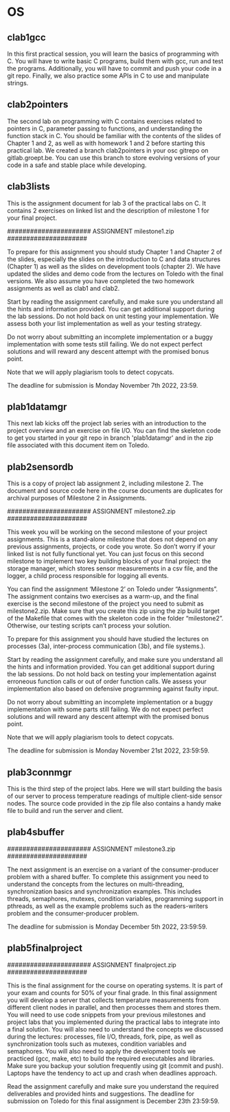 # OS
## clab1gcc
In this first practical session, you will learn the basics of programming with C.
You will have to write basic C programs, build them with gcc, run and test the programs.
Additionally, you will have to commit and push your code in a git repo.
Finally, we also practice some APIs in C to use and manipulate strings.
## clab2pointers
The second lab on programming with C contains exercises related to pointers in C, parameter passing to functions, and understanding the function stack in C.
You should be familiar with the contents of the slides of Chapter 1 and 2, as well as with homework 1 and 2 before starting this practical lab.  We created a branch clab2pointers in your osc gitrepo on gitlab.groept.be.
You can use this branch to store evolving versions of your code in a safe and stable place while developing.
## clab3lists
This is the assignment document for lab 3 of the practical labs on C.
It contains 2 exercises on linked list and the description of milestone 1 for your final project.



###################### ASSIGNMENT milestone1.zip #####################

To prepare for this assignment you should study Chapter 1 and Chapter 2 of the slides, especially the slides on the introduction to C and data structures (Chapter 1) as well as the slides on development tools (chapter 2).
We have updated the slides and demo code from the lectures on Toledo with the final versions.
We also assume you have completed the two homework assignments as well as clab1 and clab2.

Start by reading the assignment carefully, and make sure you understand all the hints and information provided.
You can get additional support during the lab sessions. Do not hold back on unit testing your implementation.
We assess both your list implementation as well as your testing strategy.

Do not worry about submitting an incomplete implementation or a buggy implementation with some tests still failing.
We do not expect perfect solutions and will reward any descent attempt with the promised bonus point.

Note that we will apply plagiarism tools to detect copycats.

The deadline for submission is Monday November 7th 2022, 23:59. 
## plab1datamgr
This next lab kicks off the project lab series with an introduction to the project overview and an exercise on file I/O.
You can find the skeleton code to get you started in your git repo in branch 'plab1datamgr' and in the zip file associated with this document item on Toledo. 
## plab2sensordb
This is a copy of project lab assignment 2, including milestone 2.
The document and source code here in the course documents are  duplicates for archival purposes of Milestone 2 in Assignments.



###################### ASSIGNMENT milestone2.zip #####################

This week you will be working on the second milestone of your project assignments.
This is a stand-alone milestone that does not depend on any previous assignments, projects, or code you wrote.
So don’t worry if your linked list is not fully functional yet.
You can just focus on this second milestone to implement two key building blocks of your final project: the storage manager, which stores sensor measurements in a csv file, and the logger, a child process responsible for logging all events.

You can find the assignment ‘Milestone 2’ on Toledo under “Assignments”.
The assignment contains two exercises as a warm-up, and the final exercise is the second milestone of the project you need to submit as milestone2.zip.
Make sure that you create this zip using the zip build target of the Makefile that comes with the skeleton code in the folder “milestone2”.
Otherwise, our testing scripts can’t process your solution.

To prepare for this assignment you should have studied the lectures on processes (3a), inter-process communication (3b), and file systems.).

Start by reading the assignment carefully, and make sure you understand all the hints and information provided.
You can get additional support during the lab sessions.
Do not hold back on testing your implementation against erroneous function calls or out of order function calls.
We assess your implementation also based on defensive programming against faulty input.

Do not worry about submitting an incomplete implementation or a buggy implementation with some parts still failing.
We do not expect perfect solutions and will reward any descent attempt with the promised bonus point.

Note that we will apply plagiarism tools to detect copycats.

The deadline for submission is Monday November 21st 2022, 23:59:59.
## plab3connmgr
This is the third step of the project labs.
Here we will start building the basis of our server to process temperature readings of multiple client-side sensor nodes.
The source code provided in the zip file also contains a handy make file to build and run the server and client.
## plab4sbuffer


###################### ASSIGNMENT milestone3.zip #####################

The next assignment is an exercise on a variant of the consumer-producer problem with a shared buffer.
To complete this assignment you need to understand the concepts from the lectures on multi-threading, synchronization basics and synchronization examples.
This includes threads, semaphores, mutexes, condition variables, programming support in pthreads, as well as the example problems such as the readers-writers problem and the consumer-producer problem.

The deadline for submission is Monday December 5th 2022, 23:59:59.
## plab5finalproject


###################### ASSIGNMENT finalproject.zip #####################

This is the final assignment for the course on operating systems.
It is part of your exam and counts for 50% of your final grade.
In this final assignment you will develop a server that collects temperature measurements from different client nodes in parallel, and then processes them and stores them.
You will need to use code snippets from your previous milestones and project labs that you implemented during the practical labs to integrate into a final solution.
You will also need to understand the concepts we discussed during the lectures: processes, file I/O, threads, fork, pipe, as well as synchronization tools such as mutexes, condition variables and semaphores.
You will also need to apply the development tools we practiced (gcc, make, etc) to build the required executables and libraries.
Make sure you backup your solution frequently using git (commit and push). Laptops have the tendency to act up and crash when deadlines approach.

Read the assignment carefully and make sure you understand the required deliverables and provided hints and suggestions.
The deadline for submission on Toledo for this final assignment is December 23th 23:59:59.
